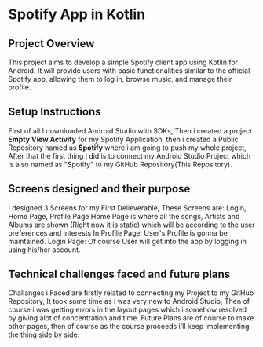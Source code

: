 # Spotify App in Kotlin
## Project Overview
This project aims to develop a simple Spotify client app using Kotlin for Android. It will provide users with basic functionalities similar to the official Spotify app, allowing them to log in, browse music, and manage their profile.
## Setup Instructions
First of all I downloaded Android Studio with SDKs, Then i created a project **Empty View Activity** for my Spotify Application, then i created a Public Repository named as **Spotify** where i am going to push my whole project, After that the first thing i did is to connect my Android Studio Project which is also named as "Spotify" to my GitHub Repository(This Repository).
## Screens designed and their purpose
I designed 3 Screens for my First Delieverable, These Screens are: Login, Home Page, Profile Page
Home Page is where all the songs, Artists and Albums are shown (Right now it is static) which will be according to the user preferences and interests 
In Profile Page, User's Profile is gonna be maintained.
Login Page: Of course User will get into the app by logging in using his/her account. 
## Technical challenges faced and future plans
Challanges i Faced are firstly related to connecting my Project to my GitHub Repository, It took some time as i was very new to Android Studio, Then of course i was getting errors in the layout pages which i somehow resolved by giving alot of concentration and time.
Future Plans are of course to make other pages, then of course as the course proceeds i'll keep implementing the thing side by side.  
